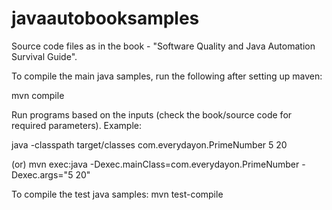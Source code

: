 # javaautobooksamples
Source code files as in the book - "Software Quality and Java Automation Survival Guide".

To compile the main java samples, run the following after setting up maven:

mvn compile

Run programs based on the inputs (check the book/source code for required parameters).
Example:

 java -classpath target/classes com.everydayon.PrimeNumber 5 20
 
(or)
 mvn exec:java -Dexec.mainClass=com.everydayon.PrimeNumber -Dexec.args="5 20"

To compile the test java samples:
 mvn test-compile
